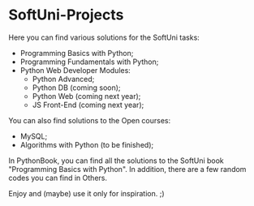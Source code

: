 # SoftUni-Projects
 
Here you can find various solutions for the SoftUni tasks:
- Programming Basics with Python;
- Programming Fundamentals with Python;
- Python Web Developer Modules:
    - Python Advanced;
    - Python DB (coming soon);
    - Python Web (coming next year);
    - JS Front-End (coming next year);


You can also find solutions to the Open courses:
- MySQL;
- Algorithms with Python (to be finished);


In PythonBook, you can find all the solutions to the SoftUni book "Programming Basics with Python".
In addition, there are a few random codes you can find in Others.

Enjoy and (maybe) use it only for inspiration. ;)